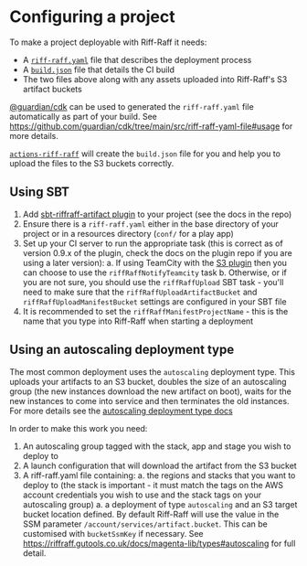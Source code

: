Configuring a project
=====================

To make a project deployable with Riff-Raff it needs:
 
 - A [`riff-raff.yaml`](../reference/riff-raff.yaml.md) file that describes the deployment process
 - A [`build.json`](../reference/build.json.md) file that details the CI build
 - The two files above along with any assets uploaded into Riff-Raff's S3 artifact buckets

[@guardian/cdk](https://github.com/guardian/cdk) can be used to generated the `riff-raff.yaml` file automatically as
part of your build. See https://github.com/guardian/cdk/tree/main/src/riff-raff-yaml-file#usage for more details.

[`actions-riff-raff`](https://github.com/guardian/actions-riff-raff) will create the
`build.json` file for you and help you to upload the files to the S3 buckets correctly.

Using SBT
---------

 1. Add [sbt-riffraff-artifact plugin](https://github.com/guardian/sbt-riffraff-artifact) to your project (see the
    docs in the repo)
 1. Ensure there is a `riff-raff.yaml` either in the base directory of your project or in a resources directory (`conf/` 
    for a play app)
 1. Set up your CI server to run the appropriate task (this is correct as of version 0.9.x of the plugin, check the 
 docs on the plugin repo if you are using a later version):
     a. If using TeamCity with the [S3 plugin](https://github.com/guardian/teamcity-s3-plugin) then you can choose to use 
        the `riffRaffNotifyTeamcity` task
     b. Otherwise, or if you are not sure, you should use the `riffRaffUpload` SBT task - you'll need to make sure that 
        the `riffRaffUploadArtifactBucket` and `riffRaffUploadManifestBucket` settings are configured in your SBT file
 1. It is recommended to set the `riffRaffManifestProjectName` - this is the name that you type into Riff-Raff when
    starting a deployment
    
Using an autoscaling deployment type
------------------------------------

The most common deployment uses the `autoscaling` deployment type. This uploads your artifacts to an S3 bucket,
doubles the size of an autoscaling group (the new instances download the new artifact on boot), waits for the new
instances to come into service and then terminates the old instances. For more details see the [autoscaling deployment
type docs](../magenta-lib/types#autoscaling)

In order to make this work you need:

 1. An autoscaling group tagged with the stack, app and stage you wish to deploy to
 1. A launch configuration that will download the artifact from the S3 bucket
 1. A riff-raff.yaml file containing:
     a. the regions and stacks that you want to deploy to (the stack is important - it must match the tags on the AWS 
        account credentials you wish to use and the stack tags on your autoscaling group)
     a. a deployment of type `autoscaling` and an S3 target bucket location defined. By default Riff-Raff will use the value in the SSM parameter `/account/services/artifact.bucket`. This can be customised with `bucketSsmKey` if necessary. See https://riffraff.gutools.co.uk/docs/magenta-lib/types#autoscaling for full detail.
